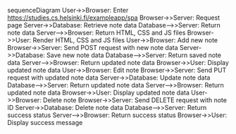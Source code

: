 sequenceDiagram
User->>Browser: Enter https://studies.cs.helsinki.fi/exampleapp/spa
Browser->>Server: Request page
Server->>Database: Retrieve note data
Database-->>Server: Return note data
Server-->>Browser: Return HTML, CSS and JS files
Browser->>User: Render HTML, CSS and JS files
User->>Browser: Add new note
Browser->>Server: Send POST request with new note data
Server->>Database: Save new note data
Database-->>Server: Return saved note data
Server-->>Browser: Return updated note data
Browser->>User: Display updated note data
User->>Browser: Edit note
Browser->>Server: Send PUT request with updated note data
Server->>Database: Update note data
Database-->>Server: Return updated note data
Server-->>Browser: Return updated note data
Browser->>User: Display updated note data
User->>Browser: Delete note
Browser->>Server: Send DELETE request with note ID
Server->>Database: Delete note data
Database-->>Server: Return success status
Server-->>Browser: Return success status
Browser->>User: Display success message
